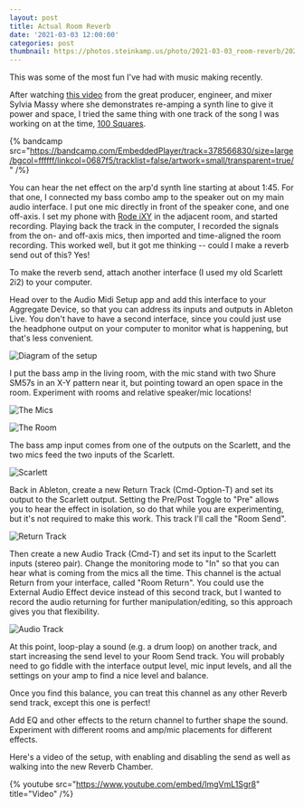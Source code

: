 ```yaml
---
layout: post
title: Actual Room Reverb
date: '2021-03-03 12:00:00'
categories: post
thumbnail: https://photos.steinkamp.us/photo/2021-03-03_room-reverb/2021030408155275--7795515852288585693-IMG_1899_HEIC.JPG?size=300x300&crop
---
```


This was some of the most fun I've had with music making recently.

After watching [this video](https://youtube.com/watch?v=SA6Emhn7bMs) from the great producer, engineer, and mixer Sylvia Massy where she demonstrates re-amping a synth line to give it power and space, I tried the same thing with one track of the song I was working on at the time, [100 Squares](https://open.spotify.com/track/5QasBwoeE4WYOqQPu4tBMD?si=YlJP2JI1Rv6gQlhGYvESJQ).

{% bandcamp src="https://bandcamp.com/EmbeddedPlayer/track=378566830/size=large/bgcol=ffffff/linkcol=0687f5/tracklist=false/artwork=small/transparent=true/" /%}

You can hear the net effect on the arp'd synth line starting at about 1:45. For that one, I connected my bass combo amp to the speaker out on my main audio interface. I put one mic directly in front of the speaker cone, and one off-axis. I set my phone with [Rode iXY](http://www.rode.com/microphones/ixy) in the adjacent room, and started recording. Playing back the track in the computer, I recorded the signals from the on- and off-axis mics, then imported and time-aligned the room recording. This worked well, but it got me thinking -- could I make a reverb send out of this? Yes!

To make the reverb send, attach another interface (I used my old Scarlett 2i2) to your computer.

Head over to the Audio Midi Setup app and add this interface to your Aggregate Device, so that you can address its inputs and outputs in Ableton Live. You don't have to have a second interface, since you could just use the headphone output on your computer to monitor what is happening, but that's less convenient.

![Diagram of the setup](/images/room_audio_midi.png)

I put the bass amp in the living room, with the mic stand with two Shure SM57s in an X-Y pattern near it, but pointing toward an open space in the room. Experiment with rooms and relative speaker/mic locations!

![The Mics](https://photos.steinkamp.us/photo/2021-03-03_room-reverb/2021030408155275--3718474167161792980-IMG_1900.HEIC)

![The Room](https://photos.steinkamp.us/photo/2021-03-03_room-reverb/2021030408155275--7795515852288585693-IMG_1899.HEIC)

The bass amp input comes from one of the outputs on the Scarlett, and the two mics feed the two inputs of the Scarlett.

![Scarlett](https://photos.steinkamp.us/photo/2021-03-03_room-reverb/2021030408155275--6544226813501110196-IMG_1901_HEIC-XL.jpg)

Back in Ableton, create a new Return Track (Cmd-Option-T) and set its output to the Scarlett output. Setting the Pre/Post Toggle to "Pre" allows you to hear the effect in isolation, so do that while you are experimenting, but it's not required to make this work. This track I'll call the "Room Send".

![Return Track](https://photos.steinkamp.us/photo/2021-03-03_room-reverb/2021030408155275--8885037713138693610-IMG_1902_HEIC-XL.jpg)

Then create a new Audio Track (Cmd-T) and set its input to the Scarlett inputs (stereo pair). Change the monitoring mode to "In" so that you can hear what is coming from the mics all the time. This channel is the actual Return from your interface, called "Room Return". You could use the External Audio Effect device instead of this second track, but I wanted to record the audio returning for further manipulation/editing, so this approach gives you that flexibility.

![Audio Track](https://photos.steinkamp.us/photo/2021-03-03_room-reverb/IMG_1905_HEIC.JPG)

At this point, loop-play a sound (e.g. a drum loop) on another track, and start increasing the send level to your Room Send track. You will probably need to go fiddle with the interface output level, mic input levels, and all the settings on your amp to find a nice level and balance.

Once you find this balance, you can treat this channel as any other Reverb send track, except this one is perfect!

Add EQ and other effects to the return channel to further shape the sound. Experiment with different rooms and amp/mic placements for different effects.

Here's a video of the setup, with enabling and disabling the send as well as walking into the new Reverb Chamber.

{% youtube src="https://www.youtube.com/embed/ImgVmL1Sgr8" title="Video" /%}
